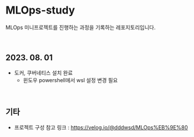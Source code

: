 # MLOps-study
MLOps 미니프로젝트를 진행하는 과정을 기록하는 레포지토리입니다.

<div>
</br>
</div>

## 2023. 08. 01
* 도커, 쿠버네티스 설치 완료
  * 윈도우 powershell에서 wsl 설정 변경 필요

<div>
</br>
</div>

## 기타
* 프로젝트 구성 참고 링크 : https://velog.io/@dddwsd/MLOps%EB%9E%80
